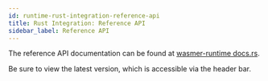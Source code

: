 ```yaml
---
id: runtime-rust-integration-reference-api
title: Rust Integration: Reference API
sidebar_label: Reference API
---
```


The reference API documentation can be found at [wasmer-runtime docs.rs](https://docs.rs/wasmer-runtime/0.13.1/wasmer_runtime/).

Be sure to view the latest version, which is accessible via the header bar.
